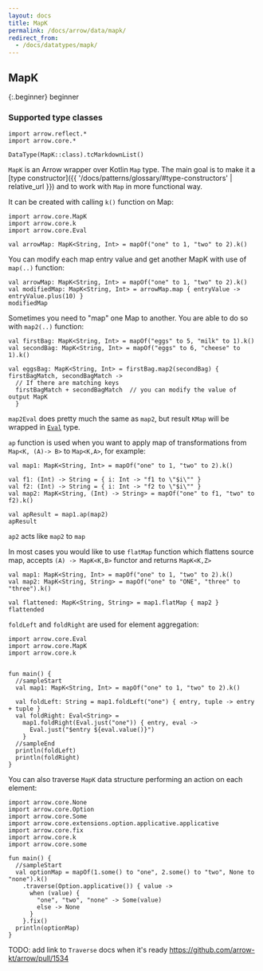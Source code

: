 ```yaml
---
layout: docs
title: MapK
permalink: /docs/arrow/data/mapk/
redirect_from:
  - /docs/datatypes/mapk/
---
```


## MapK

{:.beginner}
beginner

### Supported type classes

```kotlin:ank:replace
import arrow.reflect.*
import arrow.core.*

DataType(MapK::class).tcMarkdownList()
```

`MapK` is an Arrow wrapper over Kotlin `Map` type. The main goal is to make it a [type constructor]({{ '/docs/patterns/glossary/#type-constructors' | relative_url }})
and to work with `Map` in more functional way.

It can be created with calling `k()` function on Map:

```kotlin:ank
import arrow.core.MapK
import arrow.core.k
import arrow.core.Eval

val arrowMap: MapK<String, Int> = mapOf("one" to 1, "two" to 2).k()
```

You can modify each map entry value and get another MapK with use of `map(..)` function:

```kotlin:ank
val arrowMap: MapK<String, Int> = mapOf("one" to 1, "two" to 2).k()
val modifiedMap: MapK<String, Int> = arrowMap.map { entryValue -> entryValue.plus(10) }
modifiedMap
```

Sometimes you need to "map" one Map to another. You are able to do so with `map2(..)` function:

```kotlin:ank
val firstBag: MapK<String, Int> = mapOf("eggs" to 5, "milk" to 1).k()
val secondBag: MapK<String, Int> = mapOf("eggs" to 6, "cheese" to 1).k()

val eggsBag: MapK<String, Int> = firstBag.map2(secondBag) { firstBagMatch, secondBagMatch ->
  // If there are matching keys
  firstBagMatch + secondBagMatch  // you can modify the value of output MapK
  }
```

`map2Eval` does pretty much the same as `map2`, but result `KMap` will be wrapped in [`Eval`](https://arrow-kt.io/docs/arrow/core/eval/#eval) type.

`ap` function is used when you want to apply map of transformations from `Map<K, (A)-> B>` to `Map<K,A>`, for example:

```kotlin:ank
val map1: MapK<String, Int> = mapOf("one" to 1, "two" to 2).k()

val f1: (Int) -> String = { i: Int -> "f1 to \"$i\"" }
val f2: (Int) -> String = { i: Int -> "f2 to \"$i\"" }
val map2: MapK<String, (Int) -> String> = mapOf("one" to f1, "two" to f2).k()

val apResult = map1.ap(map2)
apResult
``` 
`ap2` acts like `map2` to `map`

In most cases you would like to use `flatMap` function which flattens source map, accepts `(A) -> MapK<K,B>` functor and returns `MapK<K,Z>`

```kotlin:ank
val map1: MapK<String, Int> = mapOf("one" to 1, "two" to 2).k()
val map2: MapK<String, String> = mapOf("one" to "ONE", "three" to "three").k()

val flattened: MapK<String, String> = map1.flatMap { map2 }
flattended
```

`foldLeft` and `foldRight` are used for element aggregation:

```kotlin:ank:playground
import arrow.core.Eval
import arrow.core.MapK
import arrow.core.k


fun main() {
  //sampleStart
  val map1: MapK<String, Int> = mapOf("one" to 1, "two" to 2).k()

  val foldLeft: String = map1.foldLeft("one") { entry, tuple -> entry + tuple }
  val foldRight: Eval<String> =
    map1.foldRight(Eval.just("one")) { entry, eval ->
      Eval.just("$entry ${eval.value()}")
    }
  //sampleEnd
  println(foldLeft)
  println(foldRight)
}
```

You can also traverse `MapK` data structure performing an action on each element:

```kotlin:ank:playground
import arrow.core.None
import arrow.core.Option
import arrow.core.Some
import arrow.core.extensions.option.applicative.applicative
import arrow.core.fix
import arrow.core.k
import arrow.core.some

fun main() {
  //sampleStart
  val optionMap = mapOf(1.some() to "one", 2.some() to "two", None to "none").k()
    .traverse(Option.applicative()) { value ->
      when (value) {
        "one", "two", "none" -> Some(value)
        else -> None
      }
    }.fix()
  println(optionMap)
}
``` 

TODO: add link to `Traverse` docs when it's ready https://github.com/arrow-kt/arrow/pull/1534
